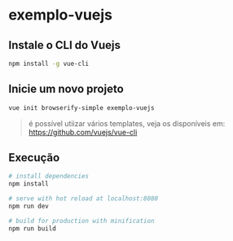 # exemplo-vuejs

## Instale o CLI do Vuejs

``` bash
npm install -g vue-cli
```
## Inicie um novo projeto

``` bash
vue init browserify-simple exemplo-vuejs
```

> é possível utiizar vários templates, veja os disponíveis em: https://github.com/vuejs/vue-cli

## Execução

``` bash
# install dependencies
npm install

# serve with hot reload at localhost:8080
npm run dev

# build for production with minification
npm run build
```